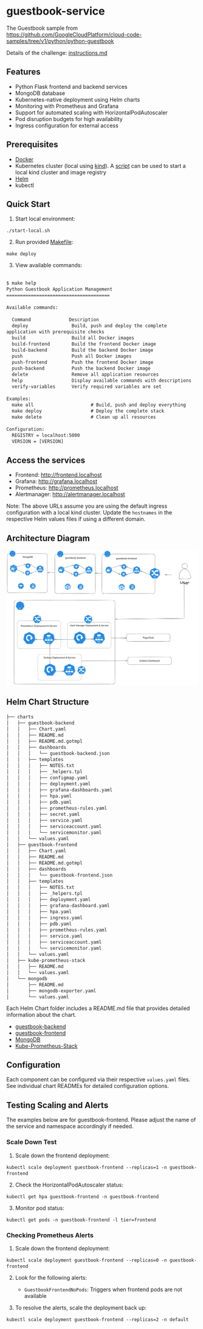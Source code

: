 # guestbook-service

The Guestbook sample from https://github.com/GoogleCloudPlatform/cloud-code-samples/tree/v1/python/python-guestbook

Details of the challenge: [instructions.md](instructions.md)

## Features

- Python Flask frontend and backend services
- MongoDB database
- Kubernetes-native deployment using Helm charts
- Monitoring with Prometheus and Grafana
- Support for automated scaling with HorizontalPodAutoscaler
- Pod disruption budgets for high availability
- Ingress configuration for external access

## Prerequisites

- [Docker](https://docs.docker.com/)
- Kubernetes cluster (local using [kind](https://kind.sigs.k8s.io/docs/user/quick-start/)). A [script](./start-local.sh) can be used to start a local kind cluster and image registry
- [Helm](https://helm.sh/docs/intro/install/)
- kubectl

## Quick Start

1. Start local environment:

```console
./start-local.sh
```

2. Run provided [Makefile](./Makefile):

```console
make deploy
```

3. View available commands:

```console

$ make help
Python Guestbook Application Management
======================================

Available commands:

  Command              Description
  deploy                Build, push and deploy the complete application with prerequisite checks
  build                 Build all Docker images
  build-frontend        Build the frontend Docker image
  build-backend         Build the backend Docker image
  push                  Push all Docker images
  push-frontend         Push the frontend Docker image
  push-backend          Push the backend Docker image
  delete                Remove all application resources
  help                  Display available commands with descriptions
  verify-variables      Verify required variables are set

Examples:
  make all                     # Build, push and deploy everything
  make deploy                  # Deploy the complete stack
  make delete                  # Clean up all resources

Configuration:
  REGISTRY = localhost:5000
  VERSION = [VERSION]
```

## Access the services

- Frontend: http://frontend.localhost
- Grafana: http://grafana.localhost
- Prometheus: http://prometheus.localhost 
- Alertmanager: http://alertmanager.localhost

Note: The above URLs assume you are using the default ingress configuration with a local kind cluster. Update the `hostnames` in the respective Helm values files if using a different domain.

## Architecture Diagram

![Architecture Diagram](./docs/architecture-diagram.png)

## Helm Chart Structure

```
├── charts
│   ├── guestbook-backend
│   │   ├── Chart.yaml
│   │   ├── README.md
│   │   ├── README.md.gotmpl
│   │   ├── dashboards
│   │   │   └── guestbook-backend.json
│   │   ├── templates
│   │   │   ├── NOTES.txt
│   │   │   ├── _helpers.tpl
│   │   │   ├── configmap.yaml
│   │   │   ├── deployment.yaml
│   │   │   ├── grafana-dashboards.yaml
│   │   │   ├── hpa.yaml
│   │   │   ├── pdb.yaml
│   │   │   ├── prometheus-rules.yaml
│   │   │   ├── secret.yaml
│   │   │   ├── service.yaml
│   │   │   ├── serviceaccount.yaml
│   │   │   └── servicemonitor.yaml
│   │   └── values.yaml
│   ├── guestbook-frontend
│   │   ├── Chart.yaml
│   │   ├── README.md
│   │   ├── README.md.gotmpl
│   │   ├── dashboards
│   │   │   └── guestbook-frontend.json
│   │   ├── templates
│   │   │   ├── NOTES.txt
│   │   │   ├── _helpers.tpl
│   │   │   ├── deployment.yaml
│   │   │   ├── grafana-dashboard.yaml
│   │   │   ├── hpa.yaml
│   │   │   ├── ingress.yaml
│   │   │   ├── pdb.yaml
│   │   │   ├── prometheus-rules.yaml
│   │   │   ├── service.yaml
│   │   │   ├── serviceaccount.yaml
│   │   │   └── servicemonitor.yaml
│   │   └── values.yaml
│   ├── kube-prometheus-stack
│   │   ├── README.md
│   │   └── values.yaml
│   └── mongodb
│       ├── README.md
│       ├── mongodb-exporter.yaml
│       └── values.yaml
```

Each Helm Chart folder includes a README.md file that provides detailed information about the chart.

- [guestbook-backend](./charts/guestbook-backend/)
- [guestbook-frontend](./charts/guestbook-frontend/)
- [MongoDB](./charts/mongodb/)
- [Kube-Prometheus-Stack](./charts/kube-prometheus-stack/)

## Configuration

Each component can be configured via their respective `values.yaml` files. See individual chart READMEs for detailed configuration options.

## Testing Scaling and Alerts

The examples below are for guestbook-frontend. Please adjust the name of the service and namespace accordingly if needed.

### Scale Down Test

1. Scale down the frontend deployment:

```console
kubectl scale deployment guestbook-frontend --replicas=1 -n guestbook-frontend
```

2. Check the HorizontalPodAutoscaler status:

```console
kubectl get hpa guestbook-frontend -n guestbook-frontend
```

3. Monitor pod status:

```console
kubectl get pods -n guestbook-frontend -l tier=frontend
```

### Checking Prometheus Alerts

1. Scale down the frontend deployment:

```console
kubectl scale deployment guestbook-frontend --replicas=0 -n guestbook-frontend
```

2. Look for the following alerts:

   - `GuestbookFrontendNoPods`: Triggers when frontend pods are not available

3. To resolve the alerts, scale the deployment back up:

```console
kubectl scale deployment guestbook-frontend --replicas=2 -n default
```
